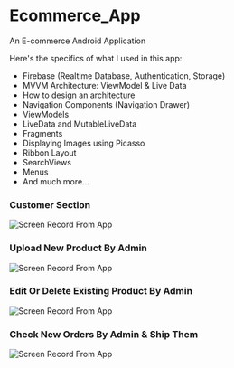 # Ecommerce_App
An E-commerce Android Application

Here's the specifics of what I used in this app:

- Firebase (Realtime Database, Authentication, Storage)
- MVVM Architecture: ViewModel & Live Data
- How to design an architecture
- Navigation Components (Navigation Drawer)
- ViewModels
- LiveData and MutableLiveData
- Fragments
- Displaying Images using Picasso
- Ribbon Layout
- SearchViews
- Menus
- And much more...

### Customer Section

![Screen Record From App](https://media.giphy.com/media/lKOAQJ9qQcMLN1mT4u/giphy.gif)

### Upload New Product By Admin

![Screen Record From App](https://media.giphy.com/media/BWnFDxDDJxuRltusIl/giphy.gif)

### Edit Or Delete Existing Product By Admin

![Screen Record From App](https://media.giphy.com/media/viv51fFS9sGwmXs7Jd/giphy.gif)

### Check New Orders By Admin & Ship Them 

![Screen Record From App](https://media.giphy.com/media/WymCZ2EPldRtl0iXoL/giphy.gif)
